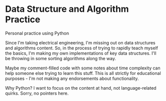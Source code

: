 # Data Structure and Algorithm Practice
 Personal practice using Python

Since I'm taking electrical engineering, I'm missing out on data structures and algorithms content. So, in the process of trying to rapidly teach myself the basics, I'm making my own implementations of key data structures. I'll be throwing in some sorting algorithms along the way. 

Maybe my comment-filled code with some notes about time complexity can help someone else trying to learn this stuff. This is all strictly for educational purposes - I'm not making any endorsements about functionality.

Why Python? I want to focus on the content at hand, not language-related quirks. Sorry, no pointers here.